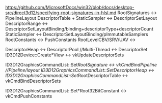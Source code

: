 https://github.com/MicrosoftDocs/win32/blob/docs/desktop-src/direct3d12/specifying-root-signatures-in-hlsl.md
RootSignatures <-> PipelineLayout
DescriptorTable + StaticSampler <-> DescriptorSetLayout
DescriptorRange <-> DescriptorSetLayoutBinding/binding+descriptorType+descriptorCount
StaticSampler	<-> DescriptorSetLayoutBinding/pImmutableSamplers
RootConstants <-> PushConstants
RootLevelCBV/SRV/UAV <-> 

DescriptorHeap <-> DescriptorPool //Multi-Thread
               <-> DescriptorSet
ID3D12Device::Create*View <-> vkUpdateDescriptorSets

ID3D12GraphicsCommandList::Set*RootSignature <-> vkCmdBindPipeline //Pipeline/layout
ID3D12GraphicsCommandList::SetDescriptorHeap <->
ID3D12GraphicsCommandList::Set*RootDescriptorTable <-> vkCmdBindDescriptorSets

ID3D12GraphicsCommandList::Set*Root32BitConstant <-> vkCmdPushConstants